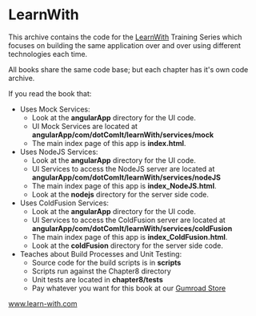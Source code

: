 # LearnWith

This archive contains the code for the [LearnWith](http://www.learn-with.com) Training Series which focuses on building 
the same application over and over using different technologies each time.  

All books share the same code base; but each chapter has it's own code archive.

If you read the book that:
 
* Uses Mock Services: 
    * Look at the **angularApp** directory for the UI code.
    * UI Mock Services are located at **angularApp/com/dotComIt/learnWith/services/mock**
    * The main index page of this app is **index.html**.
* Uses NodeJS Services: 
    * Look at the **angularApp** directory for the UI code.
    * UI Services to access the NodeJS server are located at **angularApp/com/dotComIt/learnWith/services/nodeJS**
    * The main index page of this app is **index_NodeJS.html**.
    * Look at the **nodejs** directory for the server side code.
* Uses ColdFusion Services: 
    * Look at the **angularApp** directory for the UI code.
    * UI Services to access the ColdFusion server are located at **angularApp/com/dotComIt/learnWith/services/coldFusion**
    * The main index page of this app is **index_ColdFusion.html**.
    * Look at the **coldFusion** directory for the server side code.
* Teaches about Build Processes and Unit Testing:
   * Source code for the build scripts is in **scripts**
   * Scripts run against the Chapter8 directory
   * Unit tests are located in **chapter8/tests**
   * Pay whatever you want for this book at our [Gumroad Store](https://gumroad.com/l/LearnWithACA)



www.learn-with.com
